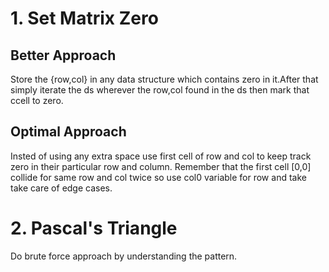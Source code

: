 # 1. Set Matrix Zero
## Better Approach
Store the {row,col} in any data structure which contains zero in it.After that simply iterate the ds wherever the row,col found in the ds then mark that ccell to zero.
## Optimal Approach
Insted of using any extra space use first cell of row and col to keep track zero in their particular row and column.
Remember that the first cell [0,0] collide for same row and col twice so use col0 variable for row and take take care of edge cases.

# 2. Pascal's Triangle
Do brute force approach by understanding the pattern.
